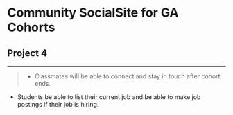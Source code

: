 # Community SocialSite for GA Cohorts

## Project 4 

---

> - Classmates will be able to connect and stay in touch after cohort ends. 
- Students be able to list their current job and be able to make job postings if their job is hiring.
